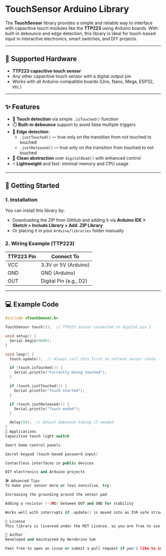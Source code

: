 # TouchSensor Arduino Library

The **TouchSensor** library provides a simple and reliable way to interface with capacitive touch modules like the **TTP223** using Arduino boards. With built-in debounce and edge detection, this library is ideal for touch-based input in interactive electronics, smart switches, and DIY projects.

---

## 🔧 Supported Hardware

- **TTP223 capacitive touch sensor**
- Any other capacitive touch sensor with a digital output pin
- Works with all Arduino-compatible boards (Uno, Nano, Mega, ESP32, etc.)

---

## ✨ Features

- 📲 **Touch detection** via simple `.isTouched()` function
- ⏱️ **Built-in debounce** support to avoid false multiple triggers
- 🔁 **Edge detection**:
  - `.justTouched()` — true only on the transition from not touched to touched
  - `.justReleased()` — true only on the transition from touched to not touched
- 🧠 **Clean abstraction** over `digitalRead()` with enhanced control
- ⚡ **Lightweight** and fast: minimal memory and CPU usage

---

## 🚀 Getting Started

### 1. **Installation**

You can install this library by:
- Downloading the ZIP from GitHub and adding it via **Arduino IDE > Sketch > Include Library > Add .ZIP Library**
- Or placing it in your `Arduino/libraries` folder manually

### 2. **Wiring Example (TTP223)**

| TTP223 Pin | Connect To        |
|------------|-------------------|
| VCC        | 3.3V or 5V (Arduino) |
| GND        | GND (Arduino)     |
| OUT        | Digital Pin (e.g., D2) |

---

## 💻 Example Code

```cpp
#include <TouchSensor.h>

TouchSensor touch(2);  // TTP223 sensor connected to digital pin 2

void setup() {
  Serial.begin(9600);
}

void loop() {
  touch.update();  // Always call this first to refresh sensor state

  if (touch.isTouched()) {
    Serial.println("Currently being touched");
  }

  if (touch.justTouched()) {
    Serial.println("Touch started");
  }

  if (touch.justReleased()) {
    Serial.println("Touch ended");
  }

  delay(50);  // Adjust debounce timing if needed
}
🧪 Applications
Capacitive touch light switch

Smart home control panels

Secret keypad (touch-based password input)

Contactless interfaces in public devices

DIY electronics and Arduino projects

🛠️ Advanced Tips
To make your sensor more or less sensitive, try:

Increasing the grounding around the sensor pad

Adding a resistor (~1MΩ) between OUT and GND for stability

Works well with interrupts if .update() is moved into an ISR-safe structure

📄 License
This library is licensed under the MIT License, so you are free to use, modify, and distribute it in personal or commercial projects.

👤 Author
Developed and maintained by Herobrine Sah

Feel free to open an issue or submit a pull request if you'd like to improve the library.



